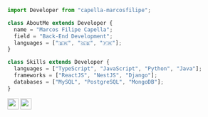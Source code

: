```ts
import Developer from "capella-marcosfilipe";

class AboutMe extends Developer {
  name = "Marcos Filipe Capella";
  field = "Back-End Development";
  languages = ["🇧🇷", "🇬🇧", "🇫🇷"];
}

class Skills extends Developer {
  languages = ["TypeScript", "JavaScript", "Python", "Java"];
  frameworks = ["ReactJS", "NestJS", "Django"];
  databases = ["MySQL", "PostgreSQL", "MongoDB"];
}
```
<div>
<a href="https://www.linkedin.com/in/capella-marcosfilipe" target="_blank"><img height="25" src="https://img.shields.io/badge/LinkedIn-0077B5?style=for-the-badge&logo=linkedin&logoColor=white" target="_blank"></a>
<a href="https://leetcode.com/capella-marcosfilipe/"><img height="25" src="https://img.shields.io/badge/-LeetCode-FFA116?style=for-the-badge&logo=LeetCode&logoColor=black"></a>
</div>
